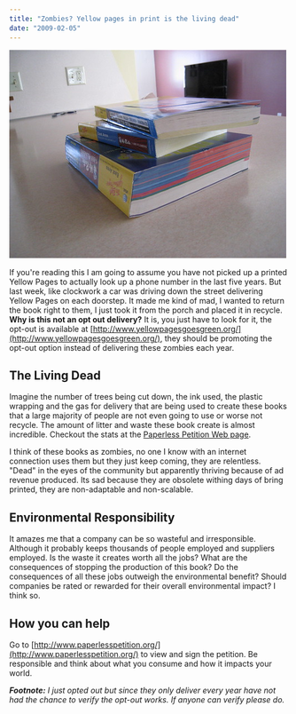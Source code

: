 ```yaml
---
title: "Zombies? Yellow pages in print is the living dead"
date: "2009-02-05"
---
```


[![Seriously? These things still exist?](/images/3244134597_671e742f63.jpg)](http://www.flickr.com/photos/dorkstyle/3244134597/ "Seriously? These things still exist? by Nick DeNardis, on Flickr")

If you're reading this I am going to assume you have not picked up a printed Yellow Pages to actually look up a phone number in the last five years. But last week, like clockwork a car was driving down the street delivering Yellow Pages on each doorstep. It made me kind of mad, I wanted to return the book right to them, I just took it from the porch and placed it in recycle. **Why is this not an opt out delivery?** It is, you just have to look for it, the opt-out is available at [http://www.yellowpagesgoesgreen.org/](http://www.yellowpagesgoesgreen.org/), they should be promoting the opt-out option instead of delivering these zombies each year.

## The Living Dead

Imagine the number of trees being cut down, the ink used, the plastic wrapping and the gas for delivery that are being used to create these books that a large majority of people are not even going to use or worse not recycle. The amount of litter and waste these book create is almost incredible. Checkout the stats at the [Paperless Petition Web page](http://www.paperlesspetition.org/moreinfo.php).

I think of these books as zombies, no one I know with an internet connection uses them but they just keep coming, they are relentless. "Dead" in the eyes of the community but apparently thriving because of ad revenue produced. Its sad because they are obsolete withing days of bring printed, they are non-adaptable and non-scalable.

## Environmental Responsibility

It amazes me that a company can be so wasteful and irresponsible. Although it probably keeps thousands of people employed and suppliers employed. Is the waste it creates worth all the jobs? What are the consequences of stopping the production of this book? Do the consequences of all these jobs outweigh the environmental benefit? Should companies be rated or rewarded for their overall environmental impact? I think so.

## How you can help

Go to [http://www.paperlesspetition.org/](http://www.paperlesspetition.org/) to view and sign the petition. Be responsible and think about what you consume and how it impacts your world.

_**Footnote:** I just opted out but since they only deliver every year have not had the chance to verify the opt-out works. If anyone can verify please do._
